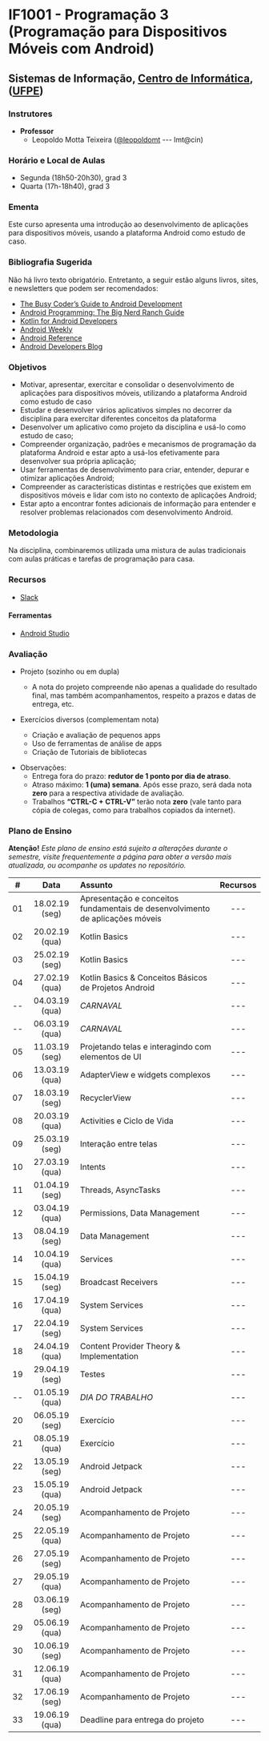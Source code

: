 # IF1001 - Programação 3 (Programação para Dispositivos Móveis com Android)

## Sistemas de Informação, [Centro de Informática](http://www.cin.ufpe.br), ([UFPE](http://www.ufpe.br))

### Instrutores

* **Professor** 
  * Leopoldo Motta Teixeira ([@leopoldomt](https://github.com/leopoldomt) --- lmt@cin)
  
### Horário e Local de Aulas

* Segunda (18h50-20h30), grad 3
* Quarta (17h-18h40), grad 3

### Ementa

Este curso apresenta uma introdução ao desenvolvimento de aplicações para dispositivos móveis, usando a plataforma Android como estudo de caso.

### Bibliografia Sugerida

Não há livro texto obrigatório. Entretanto, a seguir estão alguns livros, sites, e newsletters que podem ser recomendados:

- [The Busy Coder’s Guide to Android Development](https://commonsware.com/Android/)
- [Android Programming: The Big Nerd Ranch Guide](https://www.bignerdranch.com/books/android-programming/)
- [Kotlin for Android Developers](https://antonioleiva.com/kotlin-android-developers-book/)
- [Android Weekly](http://androidweekly.net)
- [Android Reference](http://developer.android.com)
- [Android Developers Blog](http://android-developers.blogspot.com)

### Objetivos

- Motivar, apresentar, exercitar e consolidar o desenvolvimento de aplicações para dispositivos móveis, utilizando a plataforma Android como estudo de caso
- Estudar e desenvolver vários aplicativos simples no decorrer da disciplina para exercitar diferentes conceitos da plataforma
- Desenvolver um aplicativo como projeto da disciplina e usá-lo como estudo de caso;
- Compreender organização, padrões e mecanismos de programação da plataforma Android e estar apto a usá-los efetivamente para desenvolver sua própria aplicação;
- Usar ferramentas de desenvolvimento para criar, entender, depurar e otimizar aplicações Android;
- Compreender as características distintas e restrições que existem em dispositivos móveis e lidar com isto no contexto de aplicações Android;
- Estar apto a encontrar fontes adicionais de informação para entender e resolver problemas relacionados com desenvolvimento Android.

### Metodologia

Na disciplina, combinaremos utilizada uma mistura de aulas tradicionais com aulas práticas e tarefas de programação para casa. 

### Recursos

- [Slack](http://if1001.slack.com)

#### Ferramentas

* [Android Studio](https://developer.android.com/studio/index.html)

### Avaliação

* Projeto (sozinho ou em dupla)
  * A nota do projeto compreende não apenas a qualidade do resultado final, mas também acompanhamentos, respeito a prazos e datas de entrega, etc. 

* Exercícios diversos (complementam nota)
  * Criação e avaliação de pequenos apps
  * Uso de ferramentas de análise de apps
  * Criação de Tutoriais de bibliotecas
      
- Observações:
  - Entrega fora do prazo: **redutor de 1 ponto por dia de atraso**. 
  - Atraso máximo: **1 (uma) semana**. Após esse prazo, será dada nota **zero** para a respectiva atividade de avaliação.
  - Trabalhos **“CTRL-C + CTRL-V”** terão nota **zero** (vale tanto para cópia de colegas, como para trabalhos copiados da internet).

### Plano de Ensino

**Atenção!** 
*Este plano de ensino está sujeito a alterações durante o semestre, visite frequentemente a página para obter a versão mais atualizada, ou acompanhe os updates no repositório.*

| # | Data | Assunto | Recursos |
|:---:|:----:|:----------------------|:--------:|
| 01 | 18.02.19 (seg) | Apresentação e conceitos fundamentais de desenvolvimento de aplicações móveis | --- |
| 02 | 20.02.19 (qua) | Kotlin Basics | --- |
| 03 | 25.02.19 (seg) | Kotlin Basics | --- |
| 04 | 27.02.19 (qua) | Kotlin Basics & Conceitos Básicos de Projetos Android | --- |
| -- | 04.03.19 (qua) | *CARNAVAL* | --- |
| -- | 06.03.19 (qua) | *CARNAVAL* | --- |
| 05 | 11.03.19 (seg) | Projetando telas e interagindo com elementos de UI | --- |
| 06 | 13.03.19 (qua) | AdapterView e widgets complexos | --- |
| 07 | 18.03.19 (seg) | RecyclerView | --- |
| 08 | 20.03.19 (qua) | Activities e Ciclo de Vida | --- |
| 09 | 25.03.19 (seg) | Interação entre telas | --- |
| 10 | 27.03.19 (qua) | Intents  | --- |
| 11 | 01.04.19 (seg) | Threads, AsyncTasks  | --- |
| 12 | 03.04.19 (qua) | Permissions, Data Management  | --- |
| 13 | 08.04.19 (seg) | Data Management | --- |
| 14 | 10.04.19 (qua) | Services | --- |
| 15 | 15.04.19 (seg) | Broadcast Receivers | --- |
| 16 | 17.04.19 (qua) | System Services | --- |
| 17 | 22.04.19 (seg) | System Services | --- |
| 18 | 24.04.19 (qua) | Content Provider Theory & Implementation | --- |
| 19 | 29.04.19 (seg) | Testes | --- |
| -- | 01.05.19 (qua) | *DIA DO TRABALHO* | --- |
| 20 | 06.05.19 (seg) | Exercício | --- |
| 21 | 08.05.19 (qua) | Exercício | --- |
| 22 | 13.05.19 (seg) | Android Jetpack | --- |
| 23 | 15.05.19 (qua) | Android Jetpack | --- |
| 24 | 20.05.19 (seg) | Acompanhamento de Projeto | --- |
| 25 | 22.05.19 (qua) | Acompanhamento de Projeto | --- |
| 26 | 27.05.19 (seg) | Acompanhamento de Projeto | --- |
| 27 | 29.05.19 (qua) | Acompanhamento de Projeto | --- |
| 28 | 03.06.19 (seg) | Acompanhamento de Projeto | --- |
| 29 | 05.06.19 (qua) | Acompanhamento de Projeto | --- |
| 30 | 10.06.19 (seg) | Acompanhamento de Projeto | --- |
| 31 | 12.06.19 (qua) | Acompanhamento de Projeto | --- |
| 32 | 17.06.19 (seg) | Acompanhamento de Projeto | --- |
| 33 | 19.06.19 (qua) | Deadline para entrega do projeto | --- |